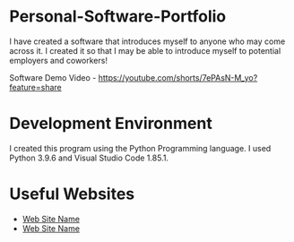 # Personal-Software-Portfolio
I have created a software that introduces myself to anyone who may come across it. I created it so that I may be able to introduce myself to potential employers and coworkers!

Software Demo Video -
https://youtube.com/shorts/7ePAsN-M_yo?feature=share

# Development Environment

I created this program using the Python Programming language. I used Python 3.9.6 and Visual Studio Code 1.85.1. 

# Useful Websites
* [Web Site Name](http://url.link.goes.here)
* [Web Site Name](http://url.link.goes.here)
